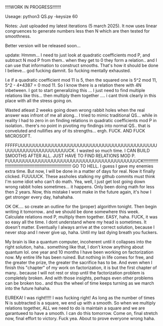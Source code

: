 !!!!WORK IN PROGRESS!!!!!!!

Useage: python3 QS.py -keysize 60

Notes: Just uploaded my latest iterations (5 march 2025). It now uses linear congruences to generate numbers less then N which are then tested for smoothness.

Better version will be released soon...



update: Hmmm... I need to just look at quadratic coefficients mod P, and subtract N mod P from them.. when they get to 0 they form a relation.. and I can use that information to construct smooths. That's how it should be done I believe... god fucking damnit. So fucking mentally exhausted.

I.e if a quadratic coefficient mod 11 is 5, then the squared one is 5^2 mod 11, 5^2 - 4*4387 = 0 mod 11. So I know there is a relation there with 4N inbetween. I got to start generalizing this ...  I just need to find multiple relations like this... then multiply them together .... i cant think clearly in this place with all the stress going on. 

Wasted atleast 2 weeks going down wrong rabbit holes when the real answer was infront of me all along... I tried to mimic traditional QS... while in reality I had to zero in on finding relations in quadratic coefficients mod P in isolation.. there's no point in pivoting my findings into normal QS.. that is conveluted and nullifies any of its strengths... ergh. FUCK. AND FUCK MICROSOFT. 


FFFFFUUUUUUUUUUUUUUUUUUUUUUUUUUUUUUUUUUUUUUUUUUUUUUUUUUUUUUUUUUUUUUUUCK. I wasted so much time. I CAN BUILD SMOOTHS AFTER ALL. JUST HAVE TO FIND RELATIONS MOD P. FUUUUUUUUUUUUUUUUUUUUUUUUUUUUUUUUUUUUUUUUUCK!!!!!!!!!!!!!!!!!!!!!!!!!!!!!!!!!!!!!!!!!!!!!!!!!!!!!!!!!!!!!!!!!!
GO TO HELL. I guess I gave my enemies extra time. But now, I will be done in a matter of days for real. Now it finally clicked. FUUUUCK. These assholes stalking my github commits must think I'm some idiot who can't do math. Yea, well, I just get lost going down wrong rabbit holes sometimes... it happens. Only been doing math for less then 2 years. Now, this mistake I wont make in the future again, it's how I get stronger every day, hahahaha.

OK OK.... so create an outline for the (proper) algorithm tonight. Then begin writing it tomorrow.. and we should be done somewhere this week. Calculate relations mod P, multiply them together. EASY, haha. FUCK, it was so easy all the time. I dont understand where my head is sometimes. It doesn't matter. Eventually I always arrive at the correct solution, because I never stop and I never give up, haha. Until my last dying breath you fuckers.

My brain is like a quantum computer, incoherent until it collapses into the right solution, haha.. something like that, I don't know anything about quantum lol. one year and 10 months I have been working on factorization now. My entire life has been ruined. But nothing in life comes for free, and the greater the prize, the greater the sacrifice has to be. And even when I finish this "chapter" of my work on factorization, it is but the first chapter of many.. because I will not rest or stop until the factorization problem is completely broken. And with those insights, perhaps even other problems can be broken too.. and thus the wheel of time keeps turning as we march into the future hahaha. 

EUREKA! I was right!!!!! I was fucking right! As long as the number of times N is subtracted is a square, we end up with a smooth. So when we multiply relations together, ALL we need to do is maintain a square and we are garantueed to have a smooth. I can do this tomorrow. Come  on, final stretch now, final effort to victory. Fuck yea. About to prove everyone wrong haha.
